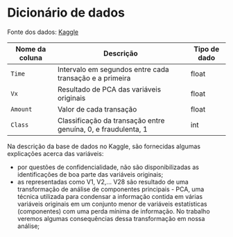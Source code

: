 # Dicionário de dados

Fonte dos dados: [Kaggle](https://www.kaggle.com/mlg-ulb/creditcardfraud)

| Nome da coluna | Descrição             | Tipo de dado |
|----------------|-----------------------|--------------|
| `Time`         | Intervalo em segundos entre cada transação e a primeira | float     |
| `Vx`           | Resultado de PCA das variáveis originais | float   |
| `Amount`       | Valor de cada transação | float         |
| `Class`        | Classificação da transação entre genuína, 0, e fraudulenta, 1 | int        |

Na descrição da base de dados no Kaggle, são fornecidas algumas explicações acerca das variáveis:

- por questões de confidencialidade, não são disponibilizadas as identificações de boa
parte das variáveis originais;
- as representadas como V1, V2,... V28 são resultado de
uma transformação de análise de componentes principais - PCA, uma técnica utilizada para
condensar a informação contida em várias variáveis originais em um conjunto menor de
variáveis estatísticas (componentes) com uma perda mínima de informação. No trabalho
veremos algumas consequências dessa transformação em nossa análise;
